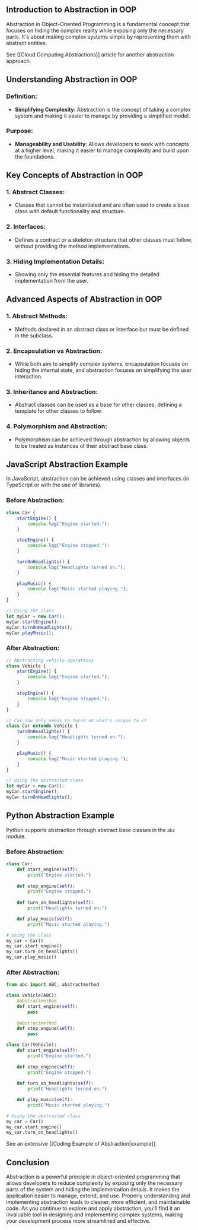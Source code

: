 
## Introduction to Abstraction in OOP

Abstraction in Object-Oriented Programming is a fundamental concept that focuses on hiding the complex reality while exposing only the necessary parts. It's about making complex systems simple by representing them with abstract entities.

See [[Cloud Computing Abstractions]] article for another abstraction approach.

## Understanding Abstraction in OOP

### Definition:

- **Simplifying Complexity**: Abstraction is the concept of taking a complex system and making it easier to manage by providing a simplified model.

### Purpose:

- **Manageability and Usability**: Allows developers to work with concepts at a higher level, making it easier to manage complexity and build upon the foundations.

## Key Concepts of Abstraction in OOP

### 1. Abstract Classes:

- Classes that cannot be instantiated and are often used to create a base class with default functionality and structure.

### 2. Interfaces:

- Defines a contract or a skeleton structure that other classes must follow, without providing the method implementations.

### 3. Hiding Implementation Details:

- Showing only the essential features and hiding the detailed implementation from the user.

## Advanced Aspects of Abstraction in OOP

### 1. Abstract Methods:

- Methods declared in an abstract class or interface but must be defined in the subclass.

### 2. Encapsulation vs Abstraction:

- While both aim to simplify complex systems, encapsulation focuses on hiding the internal state, and abstraction focuses on simplifying the user interaction.

### 3. Inheritance and Abstraction:

- Abstract classes can be used as a base for other classes, defining a template for other classes to follow.

### 4. Polymorphism and Abstraction:

- Polymorphism can be achieved through abstraction by allowing objects to be treated as instances of their abstract base class.

## JavaScript Abstraction Example

In JavaScript, abstraction can be achieved using classes and interfaces (in TypeScript or with the use of libraries).

### Before Abstraction:

```javascript
class Car {
    startEngine() {
        console.log("Engine started.");
    }

    stopEngine() {
        console.log("Engine stopped.");
    }

    turnOnHeadlights() {
        console.log("Headlights turned on.");
    }

    playMusic() {
        console.log("Music started playing.");
    }
}

// Using the class
let myCar = new Car();
myCar.startEngine();
myCar.turnOnHeadlights();
myCar.playMusic();
```

### After Abstraction:

```javascript
// Abstracting vehicle operations
class Vehicle {
    startEngine() {
        console.log("Engine started.");
    }

    stopEngine() {
        console.log("Engine stopped.");
    }
}

// Car now only needs to focus on what's unique to it
class Car extends Vehicle {
    turnOnHeadlights() {
        console.log("Headlights turned on.");
    }

    playMusic() {
        console.log("Music started playing.");
    }
}

// Using the abstracted class
let myCar = new Car();
myCar.startEngine();
myCar.turnOnHeadlights();
```

## Python Abstraction Example

Python supports abstraction through abstract base classes in the `abc` module.

### Before Abstraction:

```python
class Car:
    def start_engine(self):
        print("Engine started.")
    
    def stop_engine(self):
        print("Engine stopped.")
    
    def turn_on_headlights(self):
        print("Headlights turned on.")

    def play_music(self):
        print("Music started playing.")

# Using the class
my_car = Car()
my_car.start_engine()
my_car.turn_on_headlights()
my_car.play_music()
```

### After Abstraction:

```python
from abc import ABC, abstractmethod

class Vehicle(ABC):
    @abstractmethod
    def start_engine(self):
        pass
    
    @abstractmethod
    def stop_engine(self):
        pass

class Car(Vehicle):
    def start_engine(self):
        print("Engine started.")
    
    def stop_engine(self):
        print("Engine stopped.")
    
    def turn_on_headlights(self):
        print("Headlights turned on.")

    def play_music(self):
        print("Music started playing.")

# Using the abstracted class
my_car = Car()
my_car.start_engine()
my_car.turn_on_headlights()
```


See an extensive [[Coding Example of Abstraction|example]].
## Conclusion

Abstraction is a powerful principle in object-oriented programming that allows developers to reduce complexity by exposing only the necessary parts of the system and hiding the implementation details. It makes the application easier to manage, extend, and use. Properly understanding and implementing abstraction leads to cleaner, more efficient, and maintainable code. As you continue to explore and apply abstraction, you'll find it an invaluable tool in designing and implementing complex systems, making your development process more streamlined and effective.